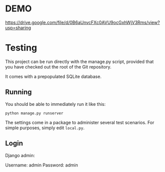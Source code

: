 DEMO
=====

https://drive.google.com/file/d/0B6aUnvcFXc0AVU9ocGxhWjV3Rms/view?usp=sharing

Testing
===========

This project can be run directly with the manage.py script, provided 
that you have checked out the root of the Git repository.

It comes with a prepopulated SQLite database.

Running
-------

You should be able to immediately run it like this:

    python manage.py runserver

The settings come in a package to administer several test scenarios. For simple purposes, simply edit `local.py`.

Login
-----

Django admin:

Username: admin
Password: admin
